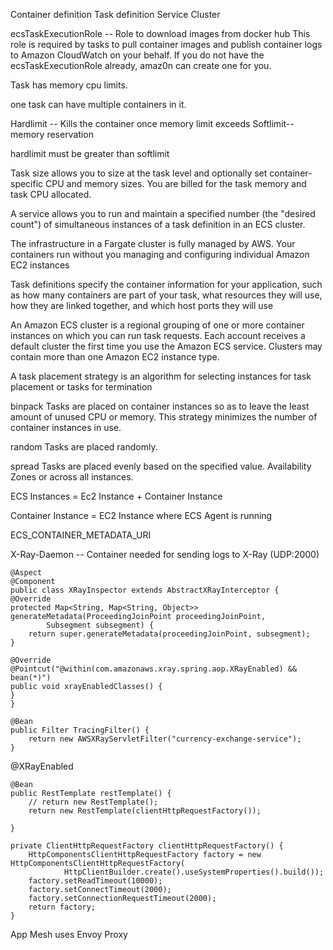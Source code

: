 
Container definition
Task definition
Service
Cluster


ecsTaskExecutionRole -- Role to download images from docker hub
This role is required by tasks to pull container images and publish container logs to Amazon CloudWatch on your behalf. If you do not have the ecsTaskExecutionRole already, amaz0n can create one for you.

Task has memory cpu limits.

one task can have multiple containers in it.

Hardlimit -- Kills the container once memory limit exceeds
Softlimit-- memory reservation

hardlimit must be greater than softlimit

Task size allows you to size at the task level and optionally set container-specific CPU and memory sizes. You are billed for the task memory and task CPU allocated.

A service allows you to run and maintain a specified number (the "desired count") of simultaneous instances of a task definition in an ECS cluster.

The infrastructure in a Fargate cluster is fully managed by AWS. Your containers run without you managing and configuring individual Amazon EC2 instances

Task definitions specify the container information for your application, such as how many containers are part of your task, what resources they will use, how they are linked together, and which host ports they will use


An Amazon ECS cluster is a regional grouping of one or more container instances on which you can run task requests. Each account receives a default cluster the first time you use the Amazon ECS service. Clusters may contain more than one Amazon EC2 instance type.

A task placement strategy is an algorithm for selecting instances for task placement or tasks for termination

binpack
Tasks are placed on container instances so as to leave the least amount of unused CPU or memory. This strategy minimizes the number of container instances in use.

random
Tasks are placed randomly.

spread
Tasks are placed evenly based on the specified value. Availability Zones or across all instances.


ECS Instances = Ec2 Instance + Container Instance

Container Instance = EC2 Instance where ECS Agent is running

ECS_CONTAINER_METADATA_URI

X-Ray-Daemon -- Container needed for sending logs to X-Ray (UDP:2000)


    @Aspect
    @Component
    public class XRayInspector extends AbstractXRayInterceptor {
	@Override
	protected Map<String, Map<String, Object>> generateMetadata(ProceedingJoinPoint proceedingJoinPoint,
			Subsegment subsegment) {
		return super.generateMetadata(proceedingJoinPoint, subsegment);
	}

	@Override
	@Pointcut("@within(com.amazonaws.xray.spring.aop.XRayEnabled) && bean(*)")
	public void xrayEnabledClasses() {
	}
    }

    @Bean
	public Filter TracingFilter() {
		return new AWSXRayServletFilter("currency-exchange-service");
	}
	
@XRayEnabled

    @Bean
	public RestTemplate restTemplate() {
		// return new RestTemplate();
		return new RestTemplate(clientHttpRequestFactory());

	}

	private ClientHttpRequestFactory clientHttpRequestFactory() {
		HttpComponentsClientHttpRequestFactory factory = new HttpComponentsClientHttpRequestFactory(
				HttpClientBuilder.create().useSystemProperties().build());
		factory.setReadTimeout(10000);
		factory.setConnectTimeout(2000);
		factory.setConnectionRequestTimeout(2000);
		return factory;
	}	
	
	
App Mesh uses Envoy Proxy	
	
	



